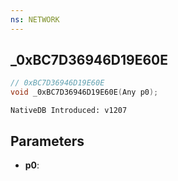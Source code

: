 ```yaml
---
ns: NETWORK
---
```

## _0xBC7D36946D19E60E

```c
// 0xBC7D36946D19E60E
void _0xBC7D36946D19E60E(Any p0);
```

```
NativeDB Introduced: v1207
```

## Parameters
* **p0**:
